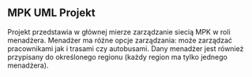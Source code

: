 ## MPK UML Projekt

Projekt przedstawia w głównej mierze zarządzanie siecią MPK w roli menadżera. Menadżer ma różne opcje zarządzania:
może zarządzać pracownikami jak i trasami czy autobusami. Dany menadżer jest również przypisany do określonego regionu
(każdy region ma tylko jednego menadżera).